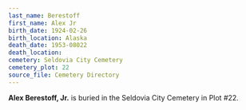 ```yaml
---
last_name: Berestoff
first_name: Alex Jr
birth_date: 1924-02-26
birth_location: Alaska
death_date: 1953-08022
death_location:
cemetery: Seldovia City Cemetery
cemetery_plot: 22
source_file: Cemetery Directory
---
```

**Alex Berestoff, Jr.** is buried in the Seldovia City Cemetery in Plot #22.  